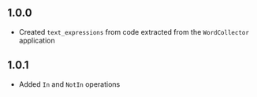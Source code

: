 ## 1.0.0

- Created `text_expressions` from code extracted from the `WordCollector` application

## 1.0.1

- Added `In` and `NotIn` operations